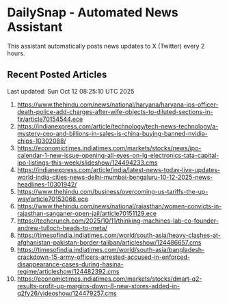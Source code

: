 # DailySnap - Automated News Assistant

This assistant automatically posts news updates to X (Twitter) every 2 hours.

## Recent Posted Articles

Last updated: Sun Oct 12 08:25:10 UTC 2025

1. https://www.thehindu.com/news/national/haryana/haryana-ips-officer-death-police-add-charges-after-wife-objects-to-diluted-sections-in-fir/article70154544.ece
2. https://indianexpress.com/article/technology/tech-news-technology/a-mystery-ceo-and-billions-in-sales-is-china-buying-banned-nvidia-chips-10302088/
3. https://economictimes.indiatimes.com/markets/stocks/news/ipo-calendar-1-new-issue-opening-all-eyes-on-lg-electronics-tata-capital-ipo-listings-this-week/slideshow/124494233.cms
4. https://indianexpress.com/article/india/latest-news-today-live-updates-world-india-cities-news-delhi-mumbai-bengaluru-10-12-2025-news-headlines-10301942/
5. https://www.thehindu.com/business/overcoming-us-tariffs-the-up-way/article70153068.ece
6. https://www.thehindu.com/news/national/rajasthan/women-convicts-in-rajasthan-sanganer-open-jail/article70151129.ece
7. https://techcrunch.com/2025/10/11/thinking-machines-lab-co-founder-andrew-tulloch-heads-to-meta/
8. https://timesofindia.indiatimes.com/world/south-asia/heavy-clashes-at-afghanistan-pakistan-border-taliban/articleshow/124486657.cms
9. https://timesofindia.indiatimes.com/world/south-asia/bangladesh-crackdown-15-army-officers-arrested-accused-in-enforced-disappearance-cases-during-hasina-regime/articleshow/124482392.cms
10. https://economictimes.indiatimes.com/markets/stocks/dmart-q2-results-profit-up-margins-down-8-new-stores-added-in-q2fy26/videoshow/124479257.cms
